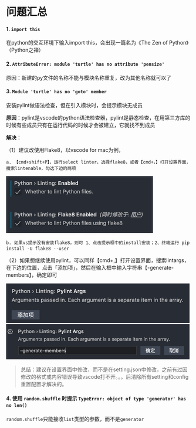 # 问题汇总

#### 1. `import this`
	
在python的交互环境下输入import this，会出现一篇名为《The Zen of Python》（Python之禅）
	
#### 2. `AttributeError: module 'turtle' has no attribute 'pensize'`

原因：新建的py文件的名称不能与模块名称重复，改为其他名称就可以了
	
#### 3. `Module 'turtle' has no 'goto' member`
	
安装pylint做语法检查，但在引入模块时，会提示模块无成员

**原因**：pylint是vscode的python语法检查器，pylint是静态检查，在用第三方库的时候有些成员只有在运行代码的时候才会被建立，它就找不到成员

**解决**：
	
（1）建议改使用Flake8，以vscode for mac为例，

    a. 【cmd+shift+P】，运行select linter，选择flake8，或者【cmd+，】打开设置界面，搜索lintenable，勾选下边的两项
		
  <img src="../assets/python01.png" width=400>

    b. 如果vs提示没有安装flake8，则可 1、点击提示框中的install安装；2、终端运行 pip install -U flake8 --user 
	
（2）如果想继续使用pylint，可以同样【cmd+,】打开设置界面，搜索lintargs，在下边的位置，点击「添加项」，然后在输入框中输入字符串【-generate-members】，确定即可 
	
<img src="../assets/python02.png" width=500>

<img src="../assets/python03.png" width=500>
	
	
> 总结：建议在设置界面中修改，而不是在setting.json中修改，之前有过因修改的格式或内容错误导致vscode打不开。。。后清除所有setting和config重置配置才解决的。


#### 4. 使用 `random.shuffle` 时提示 `TypeError: object of type 'generator' has no len()`

`random.shuffle`只能接收`list`类型的参数，而不是`generator`



